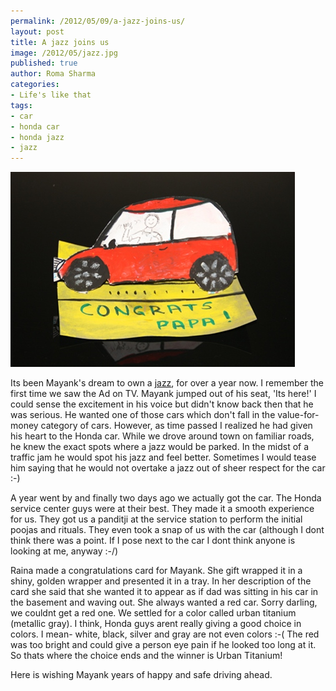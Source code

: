 ```yaml
--- 
permalink: /2012/05/09/a-jazz-joins-us/
layout: post
title: A jazz joins us
image: /2012/05/jazz.jpg
published: true
author: Roma Sharma
categories: 
- Life's like that
tags:
- car
- honda car
- honda jazz
- jazz
---
```

<a href="/2012/05/jazz.jpg"><img class="alignnone size-full wp-image-2692" title="jazz" src="/2012/05/jazz.jpg" alt="" width="455" height="312" /></a>

Its been Mayank's dream to own a <a title="Honda Jazz" href="http://www.hondacarindia.com/jazz2011/">jazz</a>, for over a year now. I remember the first time we saw the Ad on TV. Mayank jumped out of his seat, 'Its here!' I could sense the excitement in his voice but didn't know back then that he was serious. He wanted one of those cars which don't fall in the value-for-money category of cars. However, as time passed I realized he had given his heart to the Honda car. While we drove around town on familiar roads, he knew the exact spots where a jazz would be parked. In the midst of a traffic jam he would spot his jazz and feel better. Sometimes I would tease him saying that he would not overtake a jazz out of sheer respect for the car :-)<!--more-->

A year went by and finally two days ago we actually got the car. The Honda service center guys were at their best. They made it a smooth experience for us. They got us a panditji at the service station to perform the initial poojas and rituals. They even took a snap of us with the car (although I dont think there was a point. If I pose next to the car I dont think anyone is looking at me, anyway :-/)

Raina made a congratulations card for Mayank. She gift wrapped it in a shiny, golden wrapper and presented it in a tray. In her description of the card she said that she wanted it to appear as if dad was sitting in his car in the basement and waving out. She always wanted a red car. Sorry darling, we couldnt get a red one. We settled for a color called urban titanium (metallic gray). I think, Honda guys arent really giving a good choice in colors. I mean- white, black, silver and gray are not even colors :-( The red was too bright and could give a person eye pain if he looked too long at it. So thats where the choice ends and the winner is Urban Titanium!

Here is wishing Mayank years of happy and safe driving ahead.

